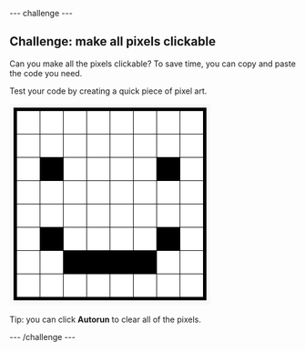 \--- challenge \---

## Challenge: make all pixels clickable

Can you make all the pixels clickable? To save time, you can copy and paste the code you need.

Test your code by creating a quick piece of pixel art.

![captura de pantalla](images/pixel-art-black-example.png)

Tip: you can click **Autorun** to clear all of the pixels.

\--- /challenge \---